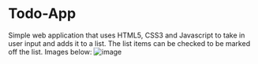 # Todo-App
Simple web application that uses HTML5, CSS3 and Javascript to take in user input and adds it to a list.
The list items can be checked to be marked off the list. Images below:
![image](https://user-images.githubusercontent.com/102123401/161106333-cda636f5-2d01-4f3f-b7fb-c7b779136e5d.png)
